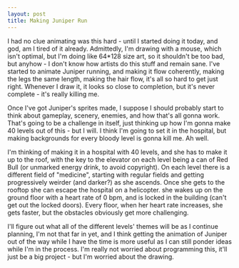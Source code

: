 ```yaml
---
layout: post
title: Making Juniper Run
---
```


I had no clue animating was this hard - until I started doing it today, and god,
am I tired of it already. Admittedly, I'm drawing with a mouse, which isn't
optimal, but I'm doing like 64*128 size art, so it shouldn't be too bad, but
anyhow - I don't know how artists do this stuff and remain sane. I've started to
animate Juniper running, and making it flow coherently, making the legs the same
length, making the hair flow, it's all so hard to get just right. Whenever I
draw it, it looks so close to completion, but it's never complete - it's really
killing me.

Once I've got Juniper's sprites made, I suppose I should probably start to think
about gameplay, scenery, enemies, and how that's all gonna work. That's going
to be a challenge in itself, just thinking up how I'm gonna make 40 levels out
of this - but I will. I think I'm going to set it in the hospital, but making
backgrounds for every bloody level is gonna kill me. Ah well.

I'm thinking of making it in a hospital with 40 levels, and she has to make it up
to the roof, with the key to the elevator on each level being a can of Red Bull
(or unmarked energy drink, to avoid copyright). On each level there is a
different field of "medicine", starting with regular fields and getting
progressively weirder (and darker?) as she ascends. Once she gets to the rooftop
she can escape the hospital on a helicopter. she wakes up on the ground floor with
a heart rate of 0 bpm, and is locked in the building (can't get out the locked
doors). Every floor, when her heart rate increases, she gets faster, but the
obstacles obviously get more challenging.

I'll figure out what all of the different levels' themes will be as I continue
planning, I'm not that far in yet, and I think getting the animation of Juniper
out of the way while I have the time is more useful as I can still ponder ideas
while I'm in the process. I'm really not worried about programming this, it'll
just be a big project - but I'm worried about the drawing.
